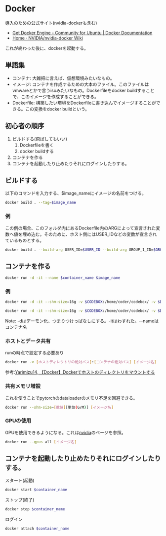 # Docker

導入のための公式サイト(nvidia-dockerも含む)
- [Get Docker Engine - Community for Ubuntu | Docker Documentation](https://docs.docker.com/install/linux/docker-ce/ubuntu/#install-using-the-repository)
- [Home · NVIDIA/nvidia-docker Wiki](https://github.com/NVIDIA/nvidia-docker/wiki)

これが終わった後に、dockerを起動する。

## 単語集
- コンテナ: 大雑把に言えば、仮想環境みたいなもの。
- イメージ: コンテナを作成するための大本のファイル。このファイルはvmwareとかで言うisoみたいなもの。Dockerfileをdocker buildすることで、このイメージを作成することができる。
- Dockerfile: 構築したい環境をDockerfileに書き込んでイメージすることができる。この変換をdocker buildという。

## 初心者の順序
1. ビルドする(飛ばしてもいい)
   1. Dockerfileを書く
   2. docker buildする
2. コンテナを作る
3. コンテナを起動したり止めたりそれにログインしたりする。

## ビルドする
以下のコマンドを入力する、$image_nameにイメージの名前をつける。
```sh
docker build . --tag=$image_name
```
### 例
この例の場合、このフォルダ内にあるDockerfile内のARGによって宣言された変数へ値を埋め込む。そのために、ホスト側にはUSER_IDなどの変数が宣言されているものとする。
```sh
docker build . --build-arg USER_ID=$USER_ID --build-arg GROUP_1_ID=$GROUP_1_ID --shm-size=16g --tag=coder
```

## コンテナを作る
```sh
docker run -d -it --name $container_name $image_name
```
### 例
```sh
docker run -d -it --shm-size=16g -v $CODEBOX:/home/coder/codebox/ -v $DATABOX:/home/coder/databox/ --gpus all --name coder1 coder
```
```sh
docker run -d -it --shm-size=16g -v $CODEBOX:/home/coder/codebox/ -v $DATABOX:/home/coder/databox/ --gpus all --name coder2 coder-10.2
```

Note: -dはデーモン化、つまりつけっぱなしにする。-itはわすれた。--nameはコンテナ名

### ホストとデータ共有
runの時点で設定する必要あり
```sh
docker run -v [ホストディレクトリの絶対パス]:[コンテナの絶対パス] [イメージ名]
```
参考:[Yarimizu14, 【Docker】Dockerでホストのディレクトリをマウントする](https://qiita.com/Yarimizu14/items/52f4859027165a805630)

### 共有メモリ増設
これを使うことでpytorchのdataloaderのメモリ不足を回避できる。
```sh
docker run --shm-size=[数値][単位(G/M)] [イメージ名]
```

### GPUの使用
GPUを使用できるようになる。これは[nvidia](https://github.com/NVIDIA/nvidia-docker/wiki/Installation-(Native-GPU-Support)#usage)のページを参照。
```sh
docker run --gpus all [イメージ名]
```

## コンテナを起動したり止めたりそれにログインしたりする。
スタート(起動)
```sh
docker start $container_name
```

ストップ(終了)
```sh
docker stop $container_name
```

ログイン
```sh
docker attach $container_name
```
